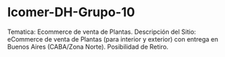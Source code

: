 # Icomer-DH-Grupo-10
Tematica:
Ecommerce de venta de Plantas.
Descripción del Sitio: 
eCommerce de venta de Plantas (para interior y exterior) con entrega en Buenos Aires (CABA/Zona Norte). Posibilidad de Retiro.